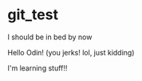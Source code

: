 # git_test

I should be in bed by now

Hello Odin! (you jerks! lol, just kidding)

I'm learning stuff!!
